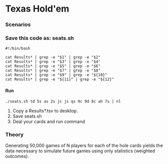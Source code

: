 # Texas Hold'em
### Scenarios


### Save this code as: seats.sh
```shell
#!/bin/bash

cat Results* | grep -e "$1" | grep -e "$2"
cat Results* | grep -e "$3" | grep -e "$4"
cat Results* | grep -e "$5" | grep -e "$6"
cat Results* | grep -e "$7" | grep -e "$8"
cat Results* | grep -e "$9" | grep -e "${10}"
cat Results* | grep -e "${11}" | grep -e "${12}"
```

#### Run
```shell
./seats.sh td 5s as 2s jc js qs 9c 9d 8c ah 7s | nl
```

1. Copy a Results*.tsv to desktop.
2. Save seats.sh
3. Deal your cards and run command

### Theory
Generating 50,000 games of N players for each of the hole cards yields the data necessary to simulate future games using only statistics (weighted outcomes).
